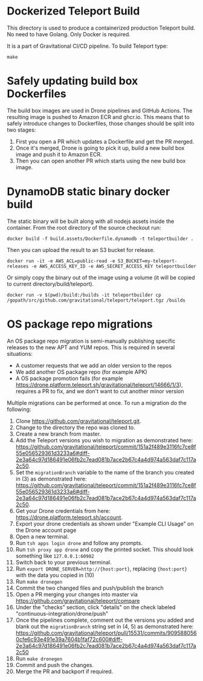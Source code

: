 # Dockerized Teleport Build

This directory is used to produce a containerized production Teleport build.
No need to have Golang. Only Docker is required.

It is a part of Gravitational CI/CD pipeline. To build Teleport type:

```
make
```

# Safely updating build box Dockerfiles

The build box images are used in Drone pipelines and GitHub Actions. The resulting image is pushed
to Amazon ECR and ghcr.io. This means that to safely introduce changes to Dockerfiles, those changes
should be split into two stages:

1. First you open a PR which updates a Dockerfile and get the PR merged.
2. Once it's merged, Drone is going to pick it up, build a new build box image and push it to Amazon
   ECR.
3. Then you can open another PR which starts using the new build box image.

# DynamoDB static binary docker build

The static binary will be built along with all nodejs assets inside the container.
From the root directory of the source checkout run:

```
docker build -f build.assets/Dockerfile.dynamodb -t teleportbuilder .
```

Then you can upload the result to an S3 bucket for release.

```
docker run -it -e AWS_ACL=public-read -e S3_BUCKET=my-teleport-releases -e AWS_ACCESS_KEY_ID -e AWS_SECRET_ACCESS_KEY teleportbuilder
```

Or simply copy the binary out of the image using a volume (it will be copied to current directory/build/teleport).

```
docker run -v $(pwd)/build:/builds -it teleportbuilder cp /gopath/src/github.com/gravitational/teleport/teleport.tgz /builds
```

# OS package repo migrations

An OS package repo migration is semi-manually publishing specific releases to the new APT and YUM repos. This is required in several situations:

- A customer requests that we add an older version to the repos
- We add another OS package repo (for example APK)
- A OS package promotion fails (for example https://drone.platform.teleport.sh/gravitational/teleport/14666/1/3), requires a PR to fix, and we don't want to cut another minor version

Multiple migrations can be performed at once. To run a migration do the following:

1. Clone https://github.com/gravitational/teleport.git.
2. Change to the directory the repo was cloned to.
3. Create a new branch from master.
4. Add the Teleport versions you wish to migration as demonstrated here: https://github.com/gravitational/teleport/commit/151a2f489e3116fc7ce8f55e056529361d3233a6#diff-2e3a64c97d186491e06fb2c7ead081b7ace2b67c4a4d974a563daf7c117a2c50.
5. Set the `migrationBranch` variable to the name of the branch you created in (3) as demonstrated here: https://github.com/gravitational/teleport/commit/151a2f489e3116fc7ce8f55e056529361d3233a6#diff-2e3a64c97d186491e06fb2c7ead081b7ace2b67c4a4d974a563daf7c117a2c50.
6. Get your Drone credentials from here: https://drone.platform.teleport.sh/account.
7. Export your drone credentials as shown under "Example CLI Usage" on the Drone account page
8. Open a new terminal.
9. Run `tsh apps login drone` and follow any prompts.
10. Run `tsh proxy app drone` and copy the printed socket. This should look something like `127.0.0.1:60982`
11. Switch back to your previous terminal.
12. Run `export DRONE_SERVER=http://{host:port}`, replacing `{host:port}` with the data you copied in (10)
13. Run `make dronegen`
14. Commit the two changed files and push/publish the branch
15. Open a PR merging your changes into master via https://github.com/gravitational/teleport/compare
16. Under the "checks" section, click "details" on the check labeled "continuous-integration/drone/push"
17. Once the pipelines complete, comment out the versions you added and blank out the `migrationBranch` string set in (4, 5) as demonstrated here: https://github.com/gravitational/teleport/pull/15531/commits/9095880560cfe6c93e491e39a7604b1faf72c600#diff-2e3a64c97d186491e06fb2c7ead081b7ace2b67c4a4d974a563daf7c117a2c50
18. Run `make dronegen`
19. Commit and push the changes.
20. Merge the PR and backport if required.
